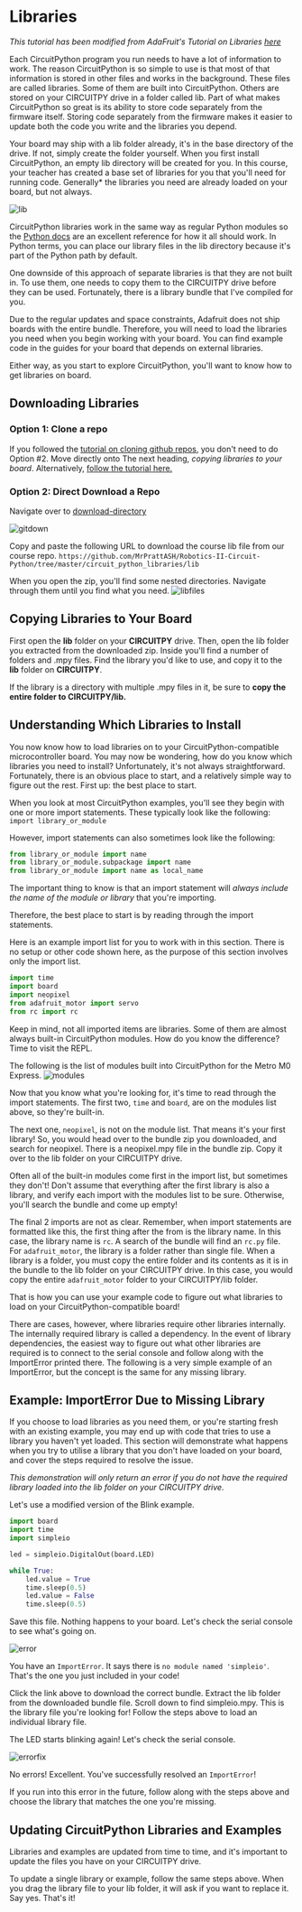 # Libraries
*This tutorial has been modified from AdaFruit's Tutorial on Libraries [here](https://learn.adafruit.com/welcome-to-circuitpython/circuitpython-libraries)*

Each CircuitPython program you run needs to have a lot of information to work. The reason CircuitPython is so simple to use is that most of that information is stored in other files and works in the background. These files are called libraries. Some of them are built into CircuitPython. Others are stored on your CIRCUITPY drive in a folder called lib. Part of what makes CircuitPython so great is its ability to store code separately from the firmware itself. Storing code separately from the firmware makes it easier to update both the code you write and the libraries you depend.

Your board may ship with a lib folder already, it's in the base directory of the drive. If not, simply create the folder yourself. When you first install CircuitPython, an empty lib directory will be created for you. In this course, your teacher has created a base set of libraries for you that you'll need for running code. Generally* the libraries you need are already loaded on your board, but not always. 

![lib](circuitpython_WtCP_CIRCUITPY_contents.png)

CircuitPython libraries work in the same way as regular Python modules so the [Python docs](https://docs.python.org/3/tutorial/modules.html) are an excellent reference for how it all should work. In Python terms, you can place our library files in the lib directory because it's part of the Python path by default.

One downside of this approach of separate libraries is that they are not built in. To use them, one needs to copy them to the CIRCUITPY drive before they can be used. Fortunately, there is a library bundle that I've compiled for you. 

Due to the regular updates and space constraints, Adafruit does not ship boards with the entire bundle. Therefore, you will need to load the libraries you need when you begin working with your board. You can find example code in the guides for your board that depends on external libraries.

Either way, as you start to explore CircuitPython, you'll want to know how to get libraries on board.

## Downloading Libraries

### Option 1: Clone a repo
If you followed the [tutorial on cloning github repos](../../github/github_clone.md), you don't need to do Option #2. Move directly onto The next heading, *copying libraries to your board*. Alternatively, [follow the tutorial here.](../../github/github_clone.md)


### Option 2: Direct Download a Repo
Navigate over to [download-directory ](https://download-directory.github.io/)

![gitdown](gitdown.png)

Copy and paste the following URL to download the course lib file from our course repo. 
`https://github.com/MrPrattASH/Robotics-II-Circuit-Python/tree/master/circuit_python_libraries/lib`

When you open the zip, you'll find some nested directories. Navigate through them until you find what you need. 
![libfiles](libfiles.png)

## Copying Libraries to Your Board
First open the **lib** folder on your **CIRCUITPY** drive. Then, open the lib folder you extracted from the downloaded zip. Inside you'll find a number of folders and .mpy files. Find the library you'd like to use, and copy it to the **lib** folder on **CIRCUITPY**.

If the library is a directory with multiple .mpy files in it, be sure to **copy the entire folder to CIRCUITPY/lib.**

## Understanding Which Libraries to Install
You now know how to load libraries on to your CircuitPython-compatible microcontroller board. You may now be wondering, how do you know which libraries you need to install? Unfortunately, it's not always straightforward. Fortunately, there is an obvious place to start, and a relatively simple way to figure out the rest. First up: the best place to start.

When you look at most CircuitPython examples, you'll see they begin with one or more import statements. These typically look like the following:
`import library_or_module`

However, import statements can also sometimes look like the following:

```python
from library_or_module import name
from library_or_module.subpackage import name
from library_or_module import name as local_name
```

The important thing to know is that an import statement will *always include the name of the module or library* that you're importing.

Therefore, the best place to start is by reading through the import statements.

Here is an example import list for you to work with in this section. There is no setup or other code shown here, as the purpose of this section involves only the import list.

```python
import time
import board
import neopixel
from adafruit_motor import servo
from rc import rc
```

Keep in mind, not all imported items are libraries. Some of them are almost always built-in CircuitPython modules. How do you know the difference? Time to visit the REPL. 

The following is the list of modules built into CircuitPython for the Metro M0 Express.
![modules](modules.png)

Now that you know what you're looking for, it's time to read through the import statements. The first two, `time` and `board`, are on the modules list above, so they're built-in.

The next one, `neopixel`, is not on the module list. That means it's your first library! So, you would head over to the bundle zip you downloaded, and search for neopixel. There is a neopixel.mpy file in the bundle zip. Copy it over to the lib folder on your CIRCUITPY drive. 

Often all of the built-in modules come first in the import list, but sometimes they don't! Don't assume that everything after the first library is also a library, and verify each import with the modules list to be sure. Otherwise, you'll search the bundle and come up empty!

The final 2 imports are not as clear. Remember, when import statements are formatted like this, the first thing after the from is the library name. In this case, the library name is `rc`. A search of the bundle will find an `rc.py` file. For `adafruit_motor`, the library is a folder rather than single file. When a library is a folder, you must copy the entire folder and its contents as it is in the bundle to the lib folder on your CIRCUITPY drive. In this case, you would copy the entire `adafruit_motor` folder to your CIRCUITPY/lib folder.

That is how you can use your example code to figure out what libraries to load on your CircuitPython-compatible board!

There are cases, however, where libraries require other libraries internally. The internally required library is called a dependency. In the event of library dependencies, the easiest way to figure out what other libraries are required is to connect to the serial console and follow along with the ImportError printed there. The following is a very simple example of an ImportError, but the concept is the same for any missing library.

## Example: ImportError Due to Missing Library
If you choose to load libraries as you need them, or you're starting fresh with an existing example, you may end up with code that tries to use a library you haven't yet loaded.  This section will demonstrate what happens when you try to utilise a library that you don't have loaded on your board, and cover the steps required to resolve the issue.

*This demonstration will only return an error if you do not have the required library loaded into the lib folder on your CIRCUITPY drive.*

Let's use a modified version of the Blink example.
```python
import board
import time
import simpleio

led = simpleio.DigitalOut(board.LED)

while True:
    led.value = True
    time.sleep(0.5)
    led.value = False
    time.sleep(0.5)

```
Save this file. Nothing happens to your board. Let's check the serial console to see what's going on.

![error](importerror.png)

You have an `ImportError`. It says there is `no module named 'simpleio'`. That's the one you just included in your code!

Click the link above to download the correct bundle. Extract the lib folder from the downloaded bundle file. Scroll down to find simpleio.mpy. This is the library file you're looking for! Follow the steps above to load an individual library file.

The LED starts blinking again! Let's check the serial console.

![errorfix](errorfix.png)

No errors! Excellent. You've successfully resolved an `ImportError`!

If you run into this error in the future, follow along with the steps above and choose the library that matches the one you're missing.

## Updating CircuitPython Libraries and Examples
Libraries and examples are updated from time to time, and it's important to update the files you have on your CIRCUITPY drive.

To update a single library or example, follow the same steps above. When you drag the library file to your lib folder, it will ask if you want to replace it. Say yes. That's it!